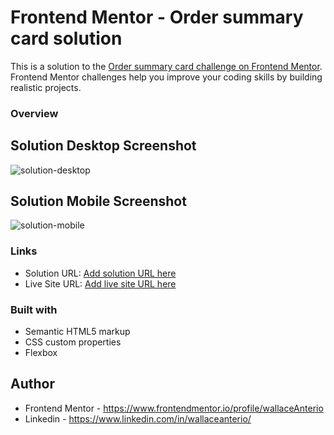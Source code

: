 # Frontend Mentor - Order summary card solution

This is a solution to the [Order summary card challenge on Frontend Mentor](https://www.frontendmentor.io/challenges/order-summary-component-QlPmajDUj). Frontend Mentor challenges help you improve your coding skills by building realistic projects. 

### Overview
## Solution Desktop Screenshot

![solution-desktop](https://user-images.githubusercontent.com/54643137/165824731-48821b25-042e-42fd-b965-6996ff9b2cf9.png)

## Solution Mobile Screenshot
![solution-mobile](https://user-images.githubusercontent.com/54643137/165824746-ffdd8b8d-3952-4ae6-9a86-a34aa462eb1f.png)


### Links

- Solution URL: [Add solution URL here](https://your-solution-url.com)
- Live Site URL: [Add live site URL here](https://your-live-site-url.com)

### Built with
- Semantic HTML5 markup
- CSS custom properties
- Flexbox
## Author

- Frontend Mentor - https://www.frontendmentor.io/profile/wallaceAnterio
- Linkedin - https://www.linkedin.com/in/wallaceanterio/
